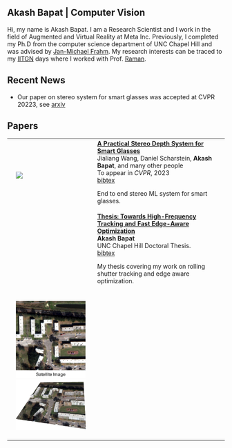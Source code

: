## Akash Bapat | Computer Vision
Hi, my name is Akash Bapat.
I am a Research Scientist and I work in the field of Augmented and Virtual Reality at Meta Inc.
Previously, I completed my Ph.D from the computer science department of UNC Chapel Hill and was
advised by <a href="http://frahm.web.unc.edu/">Jan-Michael Frahm</a>.
My research interests can be traced to my <a href="http://www.iitgn.ac.in/">
IITGN</a> days where I worked with Prof.
<a href="http://www.iitgn.ac.in/faculty/electrical/shanmuganathan.htm">
Raman</a>.

## Recent News
* Our paper on stereo system for smart glasses was accepted at CVPR 20223, see <a href="https://arxiv.org/abs/2211.10551">arxiv</a>

## Papers
<table style="width:100%">
<!---------------------------------------------------------------------------->
<tr>
  <td style="padding:20px;width:40%;vertical-align:middle">
    <div id='argos_still'><img src="assets/img/argos/overview.jpg"></div>
  </td>
  <td width="60%" valign="middle">
    <a href = "https://arxiv.org/abs/2211.10551">
      <strong>A Practical Stereo Depth System for Smart Glasses</strong>
    </a>
    <br>
    <a>Jialiang Wang</a>,
    <a>Daniel Scharstein</a>,
    <strong>Akash Bapat</strong>, and
    <a>many other people</a>
    <br>
    To appear in <em>CVPR</em>, 2023
    <br>
    <a href = "assets/bib/wang2023practical.bib">bibtex</a>
    <p></p>
    <p> End to end stereo ML system for smart glasses.
    </p>
  </td>
</tr>
<!---------------------------------------------------------------------------->
<tr>
  <td style="padding:20px;width:40%;vertical-align:middle">
    <div id='thesis_still'></div>
  </td>
  <td width="60%" valign="middle">
    <a href = "https://github.com/akashbapat/akashbapat.github.io/blob/master/assets/pdf/thesis/thesis_small.pdf">
      <strong>Thesis: Towards High-Frequency Tracking and Fast Edge-Aware Optimization</strong>
    </a>
    <br>
    <strong>Akash Bapat</strong>
    <br>
    UNC Chapel Hill Doctoral Thesis.
    <br>
    <a href = "assets/bib/bapat2019towards.bib">bibtex</a>
    <p></p>
    <p> My thesis covering my work on rolling shutter tracking and edge aware optimization.
    </p>
  </td>
</tr>
<!---------------------------------------------------------------------------->
<tr onmouseout="building_sat_recon_stop()" onmouseover="building_sat_recon_start()">
  <td style="padding:20px;width:40%;vertical-align:middle">
    <div id='building_sat_recon_front'><img src="assets/img/building_sat_recon/sat_image.jpg"></div>
    <div id='building_sat_recon_back'><img src="assets/img/building_sat_recon/reconstruction.jpg"></div>
    <script type="text/javascript">
      function building_sat_recon_start() {
        document.getElementById('building_sat_recon_back').style.display = 'inline';
        document.getElementById('building_sat_recon_front').style.display = 'none';
      }

      function building_sat_recon_stop() {
        document.getElementById('building_sat_recon_back').style.display = 'none';
        document.getElementById('building_sat_recon_front').style.display = 'inline';
      }
      building_sat_recon_stop()
    </script>
  </td>
  <td width="60%" valign="middle">
    <a href = "">
      <strong>Boundary-aware 3D Building Reconstruction from a Single Overhead Image</strong>
    </a>
    <br>
    <a href = "https://www.linkedin.com/in/crysoberil">Jisan Mahmud</a>,
    <a href = "https://www.cs.unc.edu/~jtprice/">True Price</a>,
    <strong>Akash Bapat</strong>, and
    <a href = "http://frahm.web.unc.edu/">Jan-Michael Frahm</a>
    <br>
    To appear in <em>CVPR</em>, 2020
    <br>
    <a href = "assets/bib/mahmud2020boundary.bib">bibtex</a>
    <p></p>
    <p> Predicts building boundaries, semantics, signed distance function (BPSH) and normalized DSMs using a single overhead or satellite image using a multi-task deep learning framework.
    </p>
  </td>
</tr>
<!---------------------------------------------------------------------------->
<tr onmouseout="mapped_conv_stop()" onmouseover="mapped_conv_start()">
  <td style="padding:20px;width:40%;vertical-align:middle">
    <div id='mapped_conv_front'><img src="assets/img/mapped_conv/std_conv.png"></div>
    <div id='mapped_conv_back'><img src="assets/img/mapped_conv/sphere_map.png"></div>
    <script type="text/javascript">
      function mapped_conv_start() {
        document.getElementById('mapped_conv_back').style.display = 'inline';
        document.getElementById('mapped_conv_front').style.display = 'none';
      }

      function mapped_conv_stop() {
        document.getElementById('mapped_conv_back').style.display = 'none';
        document.getElementById('mapped_conv_front').style.display = 'inline';
      }
      mapped_conv_stop()
    </script>
  </td>
  <td width="60%" valign="middle">
    <a href = "https://arxiv.org/pdf/1906.11096.pdf">
      <strong>Mapped Convolutions</strong>
    </a>
    <br>
    <a href = "https://www.marceder.com">Marc Eder</a>,
    <a href = "https://www.cs.unc.edu/~jtprice/">True Price</a>,
    <a href = "http://thanhmvu.com/">Thanh Vu</a>,
    <strong>Akash Bapat</strong>, and
    <a href = "http://frahm.web.unc.edu/">Jan-Michael Frahm</a>
    <br>
    <a href = "assets/bib/eder2019mapped.bib">bibtex</a>
    <p></p>
    <p> Decouples weighted sum and sampling in a convolution operation to enable processing 360 imagery which show high levels of distortion.
    </p>
  </td>
</tr>
<!---------------------------------------------------------------------------->
<tr onmouseout="dts_stop()" onmouseover="dts_start()">
  <td style="padding:20px;width:40%;vertical-align:middle">
    <div id='dts_anim' class='hidden'><img src="assets/img/dts/dts_example_result.gif"></div>
    <div id='dts_still'><img src="assets/img/dts/example_marked.png"></div>
    <script type="text/javascript">
      function dts_start() {
        document.getElementById('dts_anim').style.display = 'inline';
        document.getElementById('dts_still').style.display = 'none';
      }

      function dts_stop() {
        document.getElementById('dts_anim').style.display = 'none';
        document.getElementById('dts_still').style.display = 'inline';
      }
      dts_stop()
    </script>
  </td>
  <td width="60%" valign="middle">
    <a href = "https://github.com/akashbapat/domain_transform_solver/blob/master/paper/dts_solver.pdf">
      <strong>The Domain Transform Solver</strong>
    </a>
    <br>
    <strong>Akash Bapat</strong> and
    <a href = "http://frahm.web.unc.edu/">Jan-Michael Frahm</a>
    <br>
    <em>CVPR</em>, 2019
    <br>
    <a href = "https://arxiv.org/abs/1805.04590"> arxiv</a> /
    <a href = "https://github.com/akashbapat/domain_transform_solver">
    code</a> /
    <a href = "assets/bib/bapat2019domain.bib"> bibtex</a>
    <p></p>
    <p> Fast edge-aware optimization can be done by using approximate 1-D filtering techniques.
    </p>
  </td>
</tr>
<!---------------------------------------------------------------------------->
<tr onmouseout="rd_tracking_stop()" onmouseover="rd_tracking_start()">
  <td style="padding:20px;width:40%;vertical-align:middle">
    <div id='rd_tracking_front'><img src="assets/img/rd_tracking/rd_tracking_front.png"></div>
    <div id='rd_tracking_back'><img src="assets/img/rd_tracking/rd_tracking_back.png"></div>
    <script type="text/javascript">
      function rd_tracking_start() {
        document.getElementById('rd_tracking_back').style.display = 'inline';
        document.getElementById('rd_tracking_front').style.display = 'none';
      }

      function rd_tracking_stop() {
        document.getElementById('rd_tracking_back').style.display = 'none';
        document.getElementById('rd_tracking_front').style.display = 'inline';
      }
      rd_tracking_stop()
    </script>
  </td>
  <td width="60%" valign="middle">
    <a href = "assets/pdf/rd_tracking/radial_distortion_tracking_cvpr_18_paper.pdf">
      <strong>Rolling Shutter and Radial Distortion are Features for High Frame Rate
Multi-camera Tracking</strong>
    </a>
    <br>
    <strong>Akash Bapat</strong>,
    <a href = "https://www.cs.unc.edu/~jtprice/">True Price</a> and
    <a href = "http://frahm.web.unc.edu/">Jan-Michael Frahm</a>
    <br>
    <em>CVPR</em>, 2018
    <br>
    <a href = "assets/pdf/rd_tracking/radial_distortion_tracking_cvpr_18_poster.pdf">
    poster</a> /
    <a href = "assets/pdf/rd_tracking/radial_distortion_tracking_cvpr_18_supplementary.pdf">
    supp</a> /
    <a href = "assets/bib/bapat2018rolling.bib"> bibtex</a>
    <p></p>
    <p> Radial distortion induces multiple virtual rolling shutter cameras. Using these virtual cameras, we can better constrain the head-pose motion and still track at a high-frequency.
    </p>
  </td>
</tr>
<!---------------------------------------------------------------------------->
<tr>
  <td style="padding:20px;width:40%;vertical-align:middle">
    <div id='rs_tracking_still'><img src="assets/img/rs_tracking/rs_tracking.png"></div>
  </td>
  <td width="60%" valign="middle">
    <a href = "assets/pdf/rs_tracking/Bapat_Dunn_Frahm_ISMAR2016.pdf">
      <strong>Towards Kilo-Hertz 6-DoF Visual Tracking Using an Egocentric Cluster of Rolling Shutter Cameras</strong>
    </a>
    <br>
    <strong>Akash Bapat</strong>,
    <a href = "https://www.cs.stevens.edu/~edunn/">Enrique Dunn</a> and
    <a href = "http://frahm.web.unc.edu/">Jan-Michael Frahm</a>
    <br>
    <em>ISMAR/TVCG</em>, 2016, <strong style="color:Red;">Best Paper Award</strong>
    <br>
    <a href = "assets/pdf/rs_tracking/paper135TalkDistribute.pdf">
    talk</a> /
    <a href = "assets/bib/bapat2016towards.bib"> bibtex</a>
    <p></p>
    <p> Rolling shutter exposure provides us with a high fequency of row-image samples. If we can estimate a pose per-row, then we have a high-frequency tracker.
    </p>
  </td>
</tr>
</table>
